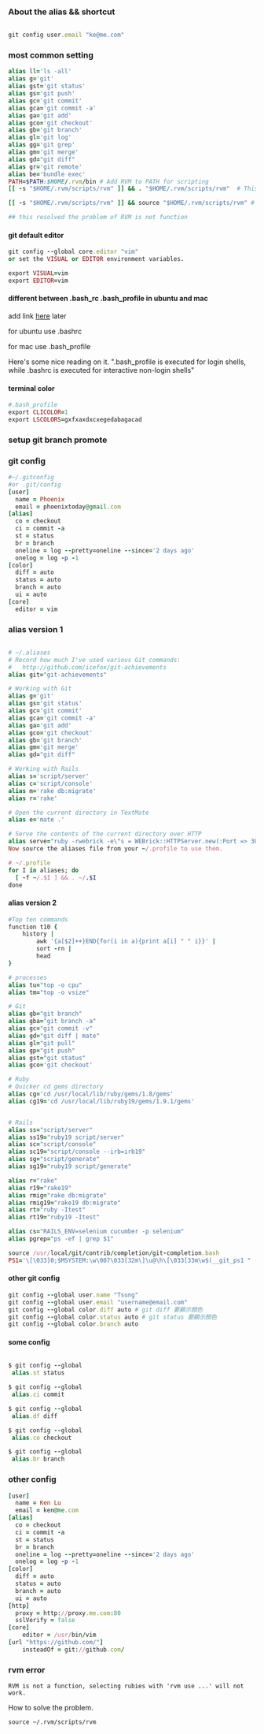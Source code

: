 ### About the alias && shortcut

```ruby

git config user.email "ke@me.com"  

```

### most common setting


```ruby
alias ll='ls -all'
alias g='git'
alias gst='git status'
alias gs='git push'
alias gc='git commit'
alias gca='git commit -a'
alias ga='git add'
alias gco='git checkout'
alias gb='git branch'
alias gl='git log'
alias gg='git grep'
alias gm='git merge'
alias gd="git diff"
alias gr='git remote'
alias be='bundle exec'
PATH=$PATH:$HOME/.rvm/bin # Add RVM to PATH for scripting
[[ -s "$HOME/.rvm/scripts/rvm" ]] && . "$HOME/.rvm/scripts/rvm"  # This loads RVM

[[ -s "$HOME/.rvm/scripts/rvm" ]] && source "$HOME/.rvm/scripts/rvm" # Load RVM into a shell session *as a function*

## this resolved the problem of RVM is not function
```

#### git default editor

```ruby
git config --global core.editor "vim"
or set the VISUAL or EDITOR environment variables.

export VISUAL=vim
export EDITOR=vim
```


#### different between .bash_rc .bash_profile in ubuntu and mac

add link [here](#) later



for ubuntu use .bashrc

for mac use .bash_profile


Here's some nice reading on it. ".bash_profile is executed for login shells, while .bashrc is executed for interactive non-login shells"


#### terminal color

```ruby
#.bash_profile 
export CLICOLOR=1
export LSCOLORS=gxfxaxdxcxegedabagacad
```

### setup git branch promote


### git config
```ruby
#~/.gitconfig
#or .git/config
[user]
  name = Phoenix
  email = phoenixtoday@gmail.com
[alias]
  co = checkout
  ci = commit -a
  st = status
  br = branch
  oneline = log --pretty=oneline --since='2 days ago'
  onelog = log -p -1
[color]
  diff = auto
  status = auto
  branch = auto
  ui = auto
[core]
  editor = vim
```


### alias version 1

```ruby

# ~/.aliases
# Record how much I've used various Git commands:
#   http://github.com/icefox/git-achievements
alias git="git-achievements"

# Working with Git
alias g='git'
alias gs='git status'
alias gc='git commit'
alias gca='git commit -a'
alias ga='git add'
alias gco='git checkout'
alias gb='git branch'
alias gm='git merge'
alias gd="git diff"

# Working with Rails
alias s='script/server'
alias c='script/console'
alias m='rake db:migrate'
alias r='rake'

# Open the current directory in TextMate
alias e='mate .'

# Serve the contents of the current directory over HTTP
alias serve="ruby -rwebrick -e\"s = WEBrick::HTTPServer.new(:Port => 3000, :DocumentRoot => Dir.pwd); trap('INT') { s.shutdown }; s.start\""
Now source the aliases file from your ~/.profile to use them.

# ~/.profile
for I in aliases; do
  [ -f ~/.$I ] && . ~/.$I
done
```


#### alias version 2

```ruby
#Top ten commands
function t10 {
	history |
		awk '{a[$2]++}END{for(i in a){print a[i] " " i}}' |
		sort -rn |
		head
}

# processes
alias tu="top -o cpu"
alias tm="top -o vsize"

# Git
alias gb="git branch"
alias gba="git branch -a"
alias gc="git commit -v"
alias gd="git diff | mate"
alias gl="git pull"
alias gp="git push"
alias gst="git status"
alias gco='git checkout'

# Ruby
# Quicker cd gems directory
alias cg='cd /usr/local/lib/ruby/gems/1.8/gems'
alias cg19='cd /usr/local/lib/ruby19/gems/1.9.1/gems'


# Rails
alias ss="script/server"
alias ss19="ruby19 script/server"
alias sc="script/console"
alias sc19="script/console --irb=irb19"
alias sg="script/generate"
alias sg19="ruby19 script/generate"

alias r="rake"
alias r19="rake19"
alias rmig="rake db:migrate"
alias rmig19="rake19 db:migrate"
alias rt="ruby -Itest"
alias rt19="ruby19 -Itest"

alias cs="RAILS_ENV=selenium cucumber -p selenium"
alias pgrep="ps -ef | grep $1"

source /usr/local/git/contrib/completion/git-completion.bash
PS1='\[\033]0;$MSYSTEM:\w\007\033[32m\]\u@\h\[\033[33m\w$(__git_ps1 " (%s)")\033[0m\]\n$'

```


#### other git config

```ruby
git config --global user.name "Tsung"
git config --global user.email "username@email.com"
git config --global color.diff auto # git diff 要顯示顏色
git config --global color.status auto # git status 要顯示顏色
git config --global color.branch auto
```


#### some config


```ruby

$ git config --global
 alias.st status

$ git config --global
 alias.ci commit

$ git config --global
 alias.df diff

$ git config --global
 alias.co checkout

$ git config --global
 alias.br branch
```


### other config

```ruby
[user]  
  name = Ken Lu
  email = ken@me.com
[alias]  
  co = checkout  
  ci = commit -a  
  st = status  
  br = branch  
  oneline = log --pretty=oneline --since='2 days ago'  
  onelog = log -p -1  
[color]  
  diff = auto  
  status = auto  
  branch = auto  
  ui = auto  
[http]
  proxy = http://proxy.me.com:80
  sslVerify = false
[core]
	editor = /usr/bin/vim
[url "https://github.com/"]
	insteadOf = git://github.com/
```


### rvm error

```
RVM is not a function, selecting rubies with 'rvm use ...' will not work.

```


How to solve the problem.


```
source ~/.rvm/scripts/rvm

```






